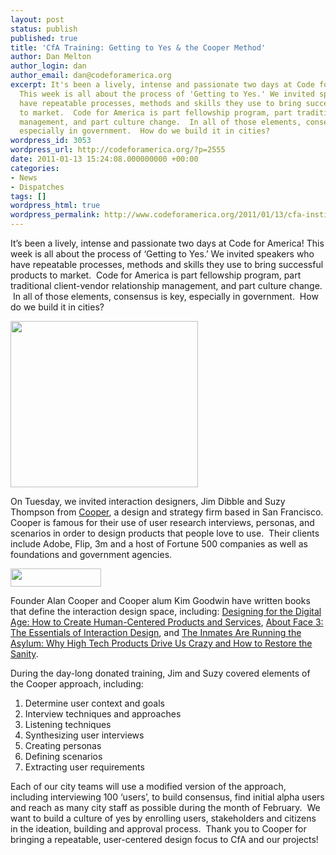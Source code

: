 ```yaml
---
layout: post
status: publish
published: true
title: 'CfA Training: Getting to Yes & the Cooper Method'
author: Dan Melton
author_login: dan
author_email: dan@codeforamerica.org
excerpt: It's been a lively, intense and passionate two days at Code for America!
  This week is all about the process of 'Getting to Yes.' We invited speakers who
  have repeatable processes, methods and skills they use to bring successful products
  to market.  Code for America is part fellowship program, part traditional client-vendor relationship
  management, and part culture change.  In all of those elements, consensus is key,
  especially in government.  How do we build it in cities?
wordpress_id: 3053
wordpress_url: http://codeforamerica.org/?p=2555
date: 2011-01-13 15:24:08.000000000 +00:00
categories:
- News
- Dispatches
tags: []
wordpress_html: true
wordpress_permalink: http://www.codeforamerica.org/2011/01/13/cfa-institute-getting-to-yes-the-cooper-method/
---
```


<p>It’s been a lively, intense and passionate two days at Code for America! This week is all about the process of ‘Getting to Yes.’ We invited speakers who have repeatable processes, methods and skills they use to bring successful products to market.  Code for America is part fellowship program, part traditional client-vendor relationship management, and part culture change.  In all of those elements, consensus is key, especially in government.  How do we build it in cities?<span id="more-3053"></span></p>
<p><img alt="" class="alignleft" height="266" src="http://www.codeforamerica.org/wp-content/uploads/2011/01/5347995540_726fa5609e.jpeg" title="Cooper Design" width="300"/></p>
<p>On Tuesday, we invited interaction designers, Jim Dibble and Suzy Thompson from <a href="http://www.cooper.com">Cooper</a>, a design and strategy firm based in San Francisco. Cooper is famous for their use of user research interviews, personas, and scenarios in order to design products that people love to use.  Their clients include Adobe, Flip, 3m and a host of Fortune 500 companies as well as foundations and government agencies.</p>
<p><img alt="" class="alignright" height="29" src="http://www.cooper.com/images/cooper_logo.png" title="Cooper Design &amp; Strategy" width="145"/></p>
<p>Founder Alan Cooper and Cooper alum Kim Goodwin have written books that define the interaction design space, including: <a href="http://www.amazon.com/Designing-Digital-Age-Human-Centered-Products/dp/0470229101/ref=sr_1_1?ie=UTF8&amp;s=books&amp;qid=1279145136&amp;sr=1-1">Designing for the Digital Age: How to Create Human-Centered Products and Services</a>, <a href="http://www.amazon.com/About-Face-Essentials-Interaction-Design/dp/0470084111/ref=sr_1_1?ie=UTF8&amp;s=books&amp;qid=1279145077&amp;sr=1-1">About Face 3: The Essentials of Interaction Design</a>, and <a href="http://www.amazon.com/Inmates-Are-Running-Asylum-Products/dp/0672326140/ref=sr_1_1?ie=UTF8&amp;s=books&amp;qid=1279145118&amp;sr=1-1">The Inmates Are Running the Asylum: Why High Tech Products Drive Us Crazy and How to Restore the Sanity</a>.</p>
<p>During the day-long donated training, Jim and Suzy covered elements of the Cooper approach, including:</p>
<ol>
<li>Determine user context and goals</li>
<li>Interview techniques and approaches</li>
<li>Listening techniques</li>
<li>Synthesizing user interviews</li>
<li>Creating personas</li>
<li>Defining scenarios</li>
<li>Extracting user requirements</li>
</ol>
<p>Each of our city teams will use a modified version of the approach, including interviewing 100 ‘users’, to build consensus, find initial alpha users and reach as many city staff as possible during the month of February.  We want to build a culture of yes by enrolling users, stakeholders and citizens in the ideation, building and approval process.  Thank you to Cooper for bringing a repeatable, user-centered design focus to CfA and our projects!</p>

